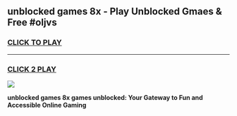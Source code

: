 
## unblocked games 8x - Play Unblocked Gmaes & Free #oljvs
<h3>
<a href="https://news.freeplayer.one?title=unblocked_games_8x&ref=24F">CLICK TO PLAY</a></h3>
<hr>

<h3>
<a href="https://news.freeplayer.one?title=unblocked_games_8x&ref=24F">CLICK 2 PLAY</a>
  
</h3>

<a href="https://news.freeplayer.one?title=unblocked_games_8x&ref=24F/"><img src="https://clearcache.store/games.png"></a>


**unblocked games 8x games unblocked: Your Gateway to Fun and Accessible Online Gaming**
